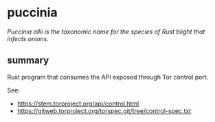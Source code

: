 # puccinia

*Puccinia allii is the taxonomic name for the species of Rust blight that
 infects onions.*

## summary

Rust program that consumes the API exposed through Tor control port.

See:

- https://stem.torproject.org/api/control.html
- https://gitweb.torproject.org/torspec.git/tree/control-spec.txt
